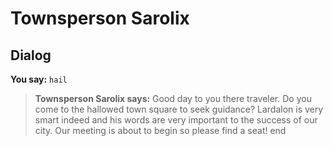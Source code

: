 # Townsperson Sarolix
## Dialog

**You say:** `hail`



>**Townsperson Sarolix says:** Good day to you there traveler. Do you come to the hallowed town square to seek guidance? Lardalon is very smart indeed and his words are very important to the success of our city. Our meeting is about to begin so please find a seat!
end
